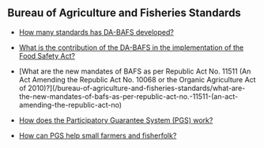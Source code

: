 ## Bureau of Agriculture and Fisheries Standards


 - [How many standards has DA-BAFS developed?](/bureau-of-agriculture-and-fisheries-standards/how-many-standards-has-da-bafs-developed)
    
 - [What is the contribution of the DA-BAFS in the implementation of the Food Safety Act?](/bureau-of-agriculture-and-fisheries-standards/what-is-the-contribution-of-the-da-bafs-in-the-implementation-of-the-food-safety-act)
    
 - [What are the new mandates of BAFS as per Republic Act No. 11511 (An Act Amending the Republic Act No. 10068 or the Organic Agriculture Act of 2010)?](/bureau-of-agriculture-and-fisheries-standards/what-are-the-new-mandates-of-bafs-as-per-republic-act-no.-11511-(an-act-amending-the-republic-act-no)
    
 - [How does the Participatory Guarantee System (PGS) work?](/bureau-of-agriculture-and-fisheries-standards/how-does-the-participatory-guarantee-system-(pgs)-work)
    
 - [How can PGS help small farmers and fisherfolk?](/bureau-of-agriculture-and-fisheries-standards/how-can-pgs-help-small-farmers-and-fisherfolk)
    
